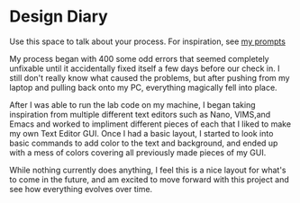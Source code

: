 # Design Diary
Use this space to talk about your process.  For inspiration, see [my prompts](../../../docs/sample_reflection.md) 

My process began with 400 some odd errors that seemed completely unfixable until it accidentally fixed itself a few days before our check in. I still don't really know what caused the problems, but after pushing from my laptop and pulling back onto my PC, everything magically fell into place.

After I was able to run the lab code on my machine, I began taking inspiration from multiple different text editors such as Nano, VIMS,and Emacs and worked to impliment different pieces of each that I liked to make my own Text Editor GUI. Once I had a basic layout, I started to look into basic commands to add color to the text and background, and ended up with a mess of colors covering all previously made pieces of my GUI.

While nothing currently does anything, I feel this is a nice layout for what's to come in the future, and am excited to move forward with this project and see how everything evolves over time.